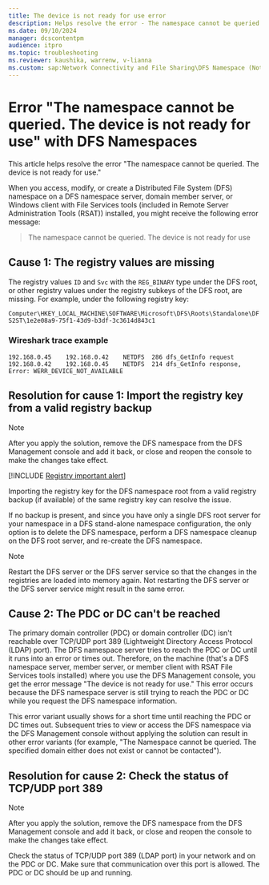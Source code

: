 ```yaml
---
title: The device is not ready for use error
description: Helps resolve the error - The namespace cannot be queried. The device is not ready for use.
ms.date: 09/10/2024
manager: dcscontentpm
audience: itpro
ms.topic: troubleshooting
ms.reviewer: kaushika, warrenw, v-lianna
ms.custom: sap:Network Connectivity and File Sharing\DFS Namespace (Not Replication), csstroubleshoot
---
```

# Error "The namespace cannot be queried. The device is not ready for use" with DFS Namespaces

This article helps resolve the error "The namespace cannot be queried. The device is not ready for use."

When you access, modify, or create a Distributed File System (DFS) namespace on a DFS namespace server, domain member server, or Windows client with File Services tools (included in Remote Server Administration Tools (RSAT)) installed, you might receive the following error message:

> The namespace cannot be queried. The device is not ready for use

## Cause 1: The registry values are missing

The registry values `ID` and `Svc` with the `REG_BINARY` type under the DFS root, or other registry values under the registry subkeys of the DFS root, are missing. For example, under the following registry key:

`Computer\HKEY_LOCAL_MACHINE\SOFTWARE\Microsoft\DFS\Roots\Standalone\DFS2ST\1e2e08a9-75f1-43d9-b3df-3c3614d843c1`

### Wireshark trace example

```output
192.168.0.45	192.168.0.42	NETDFS	286	dfs_GetInfo request
192.168.0.42	192.168.0.45	NETDFS	214	dfs_GetInfo response, Error: WERR_DEVICE_NOT_AVAILABLE
```

## Resolution for cause 1: Import the registry key from a valid registry backup

> [!NOTE]
> After you apply the solution, remove the DFS namespace from the DFS Management console and add it back, or close and reopen the console to make the changes take effect.

[!INCLUDE [Registry important alert](../../includes/registry-important-alert.md)]

Importing the registry key for the DFS namespace root from a valid registry backup (if available) of the same registry key can resolve the issue.

If no backup is present, and since you have only a single DFS root server for your namespace in a DFS stand-alone namespace configuration, the only option is to delete the DFS namespace, perform a DFS namespace cleanup on the DFS root server, and re-create the DFS namespace.

> [!NOTE]
> Restart the DFS server or the DFS server service so that the changes in the registries are loaded into memory again. Not restarting the DFS server or the DFS server service might result in the same error.

## Cause 2: The PDC or DC can't be reached

The primary domain controller (PDC) or domain controller (DC) isn't reachable over TCP/UDP port 389 (Lightweight Directory Access Protocol (LDAP) port). The DFS namespace server tries to reach the PDC or DC until it runs into an error or times out. Therefore, on the machine (that's a DFS namespace server, member server, or member client with RSAT File Services tools installed) where you use the DFS Management console, you get the error message "The device is not ready for use." This error occurs because the DFS namespace server is still trying to reach the PDC or DC while you request the DFS namespace information.

This error variant usually shows for a short time until reaching the PDC or DC times out. Subsequent tries to view or access the DFS namespace via the DFS Management console without applying the solution can result in other error variants (for example, "The Namespace cannot be queried. The specified domain either does not exist or cannot be contacted").

## Resolution for cause 2: Check the status of TCP/UDP port 389

> [!NOTE]
> After you apply the solution, remove the DFS namespace from the DFS Management console and add it back, or close and reopen the console to make the changes take effect.

Check the status of TCP/UDP port 389 (LDAP port) in your network and on the PDC or DC. Make sure that communication over this port is allowed. The PDC or DC should be up and running.
